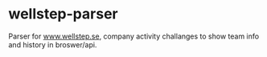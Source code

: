 # wellstep-parser
Parser for www.wellstep.se, company activity challanges to show team info and history in broswer/api.

